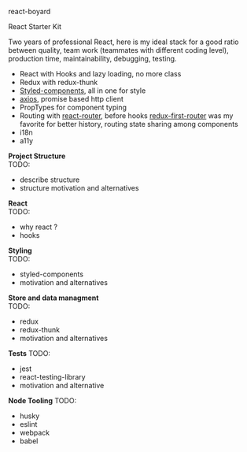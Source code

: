 react-boyard

React Starter Kit

Two years of professional React, here is my ideal stack for a good ratio between quality, team work (teammates with different coding level), production time, maintainability, debugging, testing.

- React with Hooks and lazy loading, no more class
- Redux with redux-thunk
- [Styled-components](https://www.styled-components.com/), all in one for style 
- [axios](https://github.com/axios/axios), promise based http client
- PropTypes for component typing
- Routing with [react-router](https://reacttraining.com/react-router/web/guides/quick-start), before hooks [redux-first-router](https://github.com/faceyspacey/redux-first-router) was my favorite for better history, routing state sharing among components
- i18n
- a11y



**Project Structure**  
TODO:
- describe structure
- structure motivation and alternatives

**React**  
TODO:
- why react ?
- hooks

**Styling**  
TODO:
- styled-components
- motivation and alternatives

**Store and data managment**  
TODO:
- redux
- redux-thunk
- motivation and alternatives

**Tests**
TODO:
- jest
- react-testing-library
- motivation and alternative


**Node Tooling**
TODO:
- husky
- eslint
- webpack
- babel
